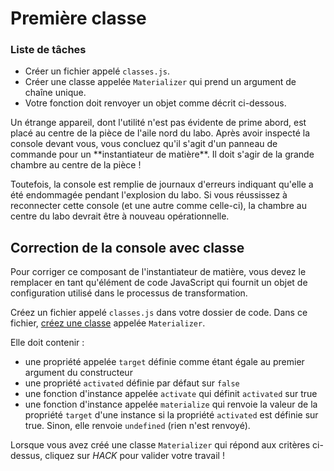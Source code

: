 # Première classe

<div class="aside">
<h3>Liste de tâches</h3>
<ul>
  <li>Créer un fichier appelé <code>classes.js</code>.</li>
  <li>Créer une classe appelée <code>Materializer</code> qui prend un argument de chaîne unique.</li>
  <li>Votre fonction doit renvoyer un objet comme décrit ci-dessous.</li>
</ul>
</div>
Un étrange appareil, dont l'utilité n'est pas évidente de prime abord, est placé au centre de la pièce de l'aile nord du labo. Après avoir inspecté la console devant vous, vous concluez qu'il s'agit d'un panneau de commande pour un **instantiateur de matière**. Il doit s'agir de la grande chambre au centre de la pièce&nbsp;!

Toutefois, la console est remplie de journaux d'erreurs indiquant qu'elle a été endommagée pendant l'explosion du labo. Si vous réussissez à reconnecter cette console (et une autre comme celle-ci), la chambre au centre du labo devrait être à nouveau opérationnelle.

## Correction de la console avec classe

Pour corriger ce composant de l'instantiateur de matière, vous devez le remplacer en tant qu'élément de code JavaScript qui fournit un objet de configuration utilisé dans le processus de transformation.

Créez un fichier appelé `classes.js` dans votre dossier de code. Dans ce fichier, [créez une classe](https://javascript.info/class) appelée `Materializer`.

Elle doit contenir&nbsp;:

- une propriété appelée `target` définie comme étant égale au premier argument du constructeur
- une propriété `activated` définie par défaut sur `false`
- une fonction d'instance appelée `activate` qui définit `activated` sur true
- une fonction d'instance appelée `materialize` qui renvoie la valeur de la propriété `target` d'une instance si la propriété `activated` est définie sur true. Sinon, elle renvoie `undefined` (rien n'est renvoyé).

Lorsque vous avez créé une classe `Materializer` qui répond aux critères ci-dessus, cliquez sur *HACK* pour valider votre travail&nbsp;!